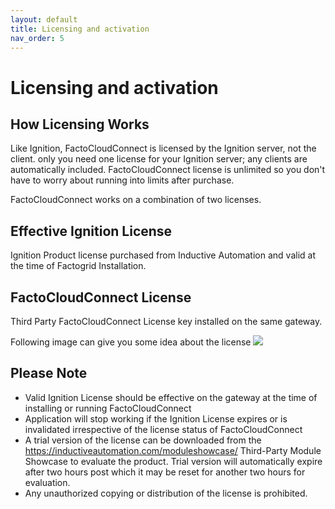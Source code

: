 ```yaml
---
layout: default
title: Licensing and activation
nav_order: 5
---
```

# Licensing and activation

## How Licensing Works
Like Ignition, FactoCloudConnect is licensed by the Ignition server, not the client. only you need one license for your Ignition server; any clients are automatically included. FactoCloudConnect license is unlimited so you don't have to worry about running into limits after purchase.

FactoCloudConnect works on a combination of two licenses.

## Effective Ignition License
Ignition Product license purchased from Inductive Automation and valid at the time of Factogrid Installation. 

## FactoCloudConnect License
Third Party FactoCloudConnect License key installed on the same gateway. 

Following image can give you some idea about the license
![](../../assets/images/licensing/licensing-1.png)

## Please Note
* Valid Ignition License should be effective on the gateway at the time of installing or running FactoCloudConnect
* Application will stop working if the Ignition License expires or is invalidated irrespective of the license status of FactoCloudConnect
* A trial version of the license can be downloaded from the https://inductiveautomation.com/moduleshowcase/ Third-Party Module Showcase to evaluate the product.  Trial version will automatically expire after two hours post which it may be reset for another two hours for evaluation.
* Any unauthorized copying or distribution of the license is prohibited. 





